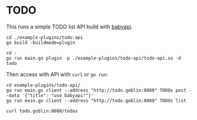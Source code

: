 # TODO

This runs a simple TODO list API build with [babyapi](https://github.com/calvinmclean/babyapi).

```shell
cd ./example-plugins/todo-api
go build -buildmode=plugin

cd -
go run main.go plugin -p ./example-plugins/todo-api/todo-api.so -d todo
```

Then access with API with `curl` or `go run`:

```shell
cd example-plugins/todo-api/
go run main.go client --address "http://todo.goblin:8080" TODOs post --data '{"title": "use babyapi!"}'
go run main.go client --address "http://todo.goblin:8080" TODOs list

curl todo.goblin:8080/todos
```
